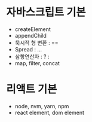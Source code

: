 # 자바스크립트 기본

-   createElement
-   appendChild
-   묵시적 형 변환 : ==
-   Spread : ...
-   삼항연산자 : ? :
-   map, filter, concat

# 리액트 기본

-   node, nvm, yarn, npm
-   react element, dom element
